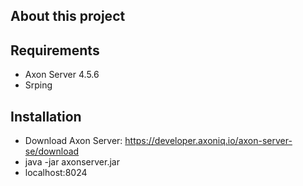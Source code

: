 ## About this project


## Requirements
- Axon Server 4.5.6
- Srping

## Installation
- Download Axon Server: https://developer.axoniq.io/axon-server-se/download
- java -jar axonserver.jar
- localhost:8024



